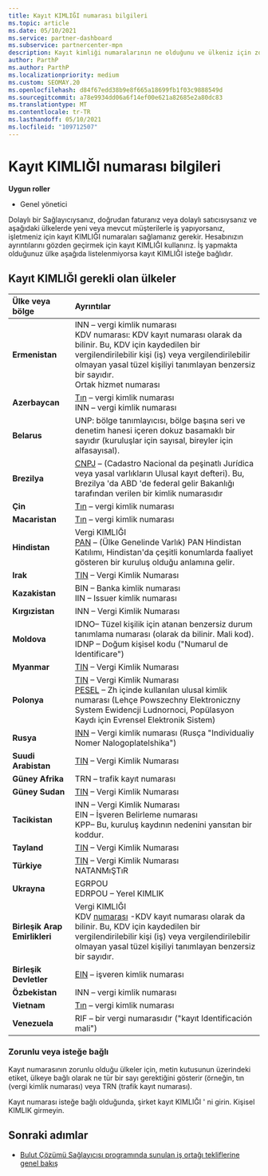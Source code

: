 ```yaml
---
title: Kayıt KIMLIĞI numarası bilgileri
ms.topic: article
ms.date: 05/10/2021
ms.service: partner-dashboard
ms.subservice: partnercenter-mpn
description: Kayıt kimliği numaralarının ne olduğunu ve ülkeniz için zorunlu olup olmadığını öğrenin.
author: ParthP
ms.author: ParthP
ms.localizationpriority: medium
ms.custom: SEOMAY.20
ms.openlocfilehash: d84f67edd38b9e8f665a18699fb1f03c9888549d
ms.sourcegitcommit: a78e9934dd06a6f14ef00e621a82685e2a80dc83
ms.translationtype: MT
ms.contentlocale: tr-TR
ms.lasthandoff: 05/10/2021
ms.locfileid: "109712507"
---
```

# <a name="registration-id-number-information"></a>Kayıt KIMLIĞI numarası bilgileri

**Uygun roller**

- Genel yönetici
 
Dolaylı bir Sağlayıcıysanız, doğrudan faturanız veya dolaylı satıcısıysanız ve aşağıdaki ülkelerde yeni veya mevcut müşterilerle iş yapıyorsanız, işletmeniz için kayıt KIMLIĞI numaraları sağlamanız gerekir. Hesabınızın ayrıntılarını gözden geçirmek için kayıt KIMLIĞI kullanırız. İş yapmakta olduğunuz ülke aşağıda listelenmiyorsa kayıt KIMLIĞI isteğe bağlıdır.

## <a name="countries-where-registration-id-is-required"></a>Kayıt KIMLIĞI gerekli olan ülkeler

| **Ülke veya bölge** | **Ayrıntılar** |
|:--|:--|
| **Ermenistan** | INN – vergi kimlik numarası<br>KDV numarası: KDV kayıt numarası olarak da bilinir. Bu, KDV için kaydedilen bir vergilendirilebilir kişi (iş) veya vergilendirilebilir olmayan yasal tüzel kişiliyi tanımlayan benzersiz bir sayıdır.<br>Ortak hizmet numarası |
| **Azerbaycan**  | [Tın](http://www.oecd.org/tax/automatic-exchange/crs-implementation-and-assistance/tax-identification-numbers/Azerbaijan-TIN.pdf) – vergi kimlik numarası<br>INN – vergi kimlik numarası |
| **Belarus**  | UNP: bölge tanımlayıcısı, bölge başına seri ve denetim hanesi içeren dokuz basamaklı bir sayıdır (kuruluşlar için sayısal, bireyler için alfasayısal). |
|**Brezilya** | [CNPJ](http://www.oecd.org/tax/automatic-exchange/crs-implementation-and-assistance/tax-identification-numbers/Brazil-TIN.pdf) – (Cadastro Nacional da peşinatlı Jurídica veya yasal varlıkların Ulusal kayıt defteri). Bu, Brezilya 'da ABD 'de federal gelir Bakanlığı tarafından verilen bir kimlik numarasıdır  |
| **Çin** | [Tın](http://www.oecd.org/tax/automatic-exchange/crs-implementation-and-assistance/tax-identification-numbers/China-TIN.pdf) – vergi kimlik numarası |
| **Macaristan**  | [Tın](http://www.oecd.org/tax/automatic-exchange/crs-implementation-and-assistance/tax-identification-numbers/Hungary-TIN.pdf) – vergi kimlik numarası |
| **Hindistan** | Vergi KIMLIĞI<br>[PAN](http://www.oecd.org/tax/automatic-exchange/crs-implementation-and-assistance/tax-identification-numbers/India-TIN.pdf) – (Ülke Genelinde Varlık) PAN Hindistan Katılımı, Hindistan'da çeşitli konumlarda faaliyet gösteren bir kuruluş olduğu anlamına gelir. |
| **Irak** | [TIN](http://www.oecd.org/tax/automatic-exchange/crs-implementation-and-assistance/tax-identification-numbers/) – Vergi Kimlik Numarası |
| **Kazakistan**  | BIN – Banka kimlik numarası<br>IIN – Issuer kimlik numarası |
| **Kırgızistan**  | INN – Vergi Kimlik Numarası |
| **Moldova**  | IDNO– Tüzel kişilik için atanan benzersiz durum tanımlama numarası (olarak da bilinir. Mali kod).<br>IDNP – Doğum kişisel kodu ("Numarul de Identificare") |
| **Myanmar** | [TIN](http://www.oecd.org/tax/automatic-exchange/crs-implementation-and-assistance/tax-identification-numbers/) – Vergi Kimlik Numarası |
| **Polonya**  | [TIN](http://www.oecd.org/tax/automatic-exchange/crs-implementation-and-assistance/tax-identification-numbers/Poland-TIN.pdf) – Vergi Kimlik Numarası<br>[PESEL](http://www.oecd.org/tax/automatic-exchange/crs-implementation-and-assistance/tax-identification-numbers/Poland-TIN.pdf) – Zh içinde kullanılan ulusal kimlik numarası (Lehçe Powszechny Elektroniczny System Ewidencji Ludnornoci, Popülasyon Kaydı için Evrensel Elektronik Sistem) |
| **Rusya**  | [INN](http://www.oecd.org/tax/automatic-exchange/crs-implementation-and-assistance/tax-identification-numbers/Russia-TIN.pdf) – Vergi kimlik numarası (Rusça "Individualiy Nomer Nalogoplatelshika") | 
| **Suudi Arabistan** | [TIN](http://www.oecd.org/tax/automatic-exchange/crs-implementation-and-assistance/tax-identification-numbers/Saudi-Arabia-TIN.pdf) – Vergi Kimlik Numarası |
| **Güney Afrika** | TRN – trafik kayıt numarası |
| **Güney Sudan** | [TIN](http://www.oecd.org/tax/automatic-exchange/crs-implementation-and-assistance/tax-identification-numbers/) – Vergi Kimlik Numarası |
| **Tacikistan**  | INN – Vergi Kimlik Numarası<br>EIN – İşveren Belirleme numarası<br>KPP– Bu, kuruluş kaydının nedenini yansıtan bir koddur. |
| **Tayland** | [TIN](http://www.oecd.org/tax/automatic-exchange/crs-implementation-and-assistance/tax-identification-numbers/) – Vergi Kimlik Numarası |
| **Türkiye** | [TIN](http://www.oecd.org/tax/automatic-exchange/crs-implementation-and-assistance/tax-identification-numbers/Turkey-TIN.pdf) – Vergi Kimlik Numarası<br>NATANMıŞTıR |
| **Ukrayna**  | EGRPOU<br>EDRPOU – Yerel KIMLIK |
| **Birleşik Arap Emirlikleri** | Vergi KIMLIĞI<br>KDV [numarası](http://www.oecd.org/tax/automatic-exchange/crs-implementation-and-assistance/tax-identification-numbers/UAE-TIN.pdf) -KDV kayıt numarası olarak da bilinir. Bu, KDV için kaydedilen bir vergilendirilebilir kişi (iş) veya vergilendirilebilir olmayan yasal tüzel kişiliyi tanımlayan benzersiz bir sayıdır. |
| **Birleşik Devletler** | [EIN](https://irs.ein-forms-gov.com/?keyword=employer%20identification%20number&source=Google&network=o&device=c&devicemodel=&mobile=&adposition%5d&targetid=kwd-81501461534755:loc-190&msclkid=458d3159f6051392f5286e8e75ed79ce) – işveren kimlik numarası |
| **Özbekistan**  | INN – vergi kimlik numarası |
| **Vietnam** | [Tın](http://www.oecd.org/tax/automatic-exchange/crs-implementation-and-assistance/tax-identification-numbers/) – vergi kimlik numarası |
| **Venezuela** | RIF – bir vergi numarasıdır ("kayıt Identificación mali") |  

### <a name="mandatory-or-optional"></a>Zorunlu veya isteğe bağlı
 
Kayıt numarasının zorunlu olduğu ülkeler için, metin kutusunun üzerindeki etiket, ülkeye bağlı olarak ne tür bir sayı gerektiğini gösterir (örneğin, tın (vergi kimlik numarası) veya TRN (trafik kayıt numarası).

Kayıt numarası isteğe bağlı olduğunda, şirket kayıt KIMLIĞI ' ni girin. Kişisel KIMLIK girmeyin.

## <a name="next-steps"></a>Sonraki adımlar

- [Bulut Çözümü Sağlayıcısı programında sunulan iş ortağı tekliflerine genel bakış](csp-offers.md)
